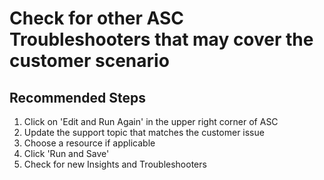 <properties
  pageTitle="TSG Out of Scope"
  description="TSG is out of scope"
  infoBubbleText="This TSG is not applicable to your scenario."
  service="microsoft.network"
  resource="vpnGateways"
  authors="riturajc"
  ms.author="riturajc"
  displayOrder=""
  articleId="09607b39-a392-4862-958a-4e469fd38589"
  diagnosticScenario=""
  selfHelpType="Diagnostics"
  supportTopicIds="32591158,32584882,32584881"
  resourceTags=""
  productPesIds=""
  cloudEnvironments="public, fairfax, blackforest, mooncake, usnat, ussec"
  ownershipId="CloudNet_AzureVPNGateway"
/>

# Check for other ASC Troubleshooters that may cover the customer scenario

## Recommended Steps

1. Click on 'Edit and Run Again' in the upper right corner of ASC
2. Update the support topic that matches the customer issue
3. Choose a resource if applicable
4. Click 'Run and Save'
5. Check for new Insights and Troubleshooters
